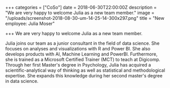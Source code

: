 +++
categories = ["CoSo"]
date = 2018-06-30T22:00:00Z
description = "We are very happy to welcome Julia as a new team member."
image = "/uploads/screenshot-2018-08-30-um-14-25-14-300x297.png"
title = "New employee: Julia Moser"

+++
We are very happy to welcome Julia as a new team member.

Julia joins our team as a junior consultant in the field of data science. She focuses on analyses and visualizations with R and Power BI. She also develops products with AI, Machine Learning and PowerBI. Furthermore, she is trained as a Microsoft Certified Trainer (MCT) to teach at Digicomp. Through her first Master's degree in Psychology, Julia has acquired a scientific-analytical way of thinking as well as statistical and methodological expertise. She expands this knowledge during her second master's degree in data science.